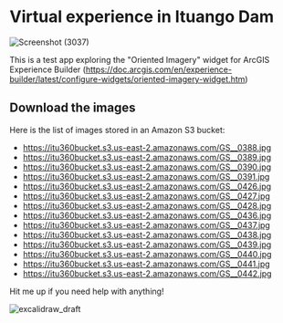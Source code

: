 # Virtual experience in Ituango Dam
![Screenshot (3037)](https://github.com/andriusmv/360damn/assets/99091918/66116ead-8350-400c-a72b-5200d8e49c66)

This is a test app exploring the "Oriented Imagery" widget for ArcGIS Experience Builder (https://doc.arcgis.com/en/experience-builder/latest/configure-widgets/oriented-imagery-widget.htm)

## Download the images
Here is the list of images stored in an Amazon S3 bucket:

- https://itu360bucket.s3.us-east-2.amazonaws.com/GS__0388.jpg
- https://itu360bucket.s3.us-east-2.amazonaws.com/GS__0389.jpg
- https://itu360bucket.s3.us-east-2.amazonaws.com/GS__0390.jpg
- https://itu360bucket.s3.us-east-2.amazonaws.com/GS__0391.jpg
- https://itu360bucket.s3.us-east-2.amazonaws.com/GS__0426.jpg
- https://itu360bucket.s3.us-east-2.amazonaws.com/GS__0427.jpg
- https://itu360bucket.s3.us-east-2.amazonaws.com/GS__0428.jpg
- https://itu360bucket.s3.us-east-2.amazonaws.com/GS__0436.jpg
- https://itu360bucket.s3.us-east-2.amazonaws.com/GS__0437.jpg
- https://itu360bucket.s3.us-east-2.amazonaws.com/GS__0438.jpg
- https://itu360bucket.s3.us-east-2.amazonaws.com/GS__0439.jpg
- https://itu360bucket.s3.us-east-2.amazonaws.com/GS__0440.jpg
- https://itu360bucket.s3.us-east-2.amazonaws.com/GS__0441.jpg
- https://itu360bucket.s3.us-east-2.amazonaws.com/GS__0442.jpg

Hit me up if you need help with anything!

![excalidraw_draft](https://github.com/andriusmv/360dam/assets/99091918/45492193-11ac-4d2d-8fb2-11380d83c69c)
